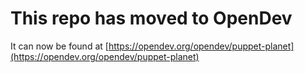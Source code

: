 # This repo has moved to OpenDev

It can now be found at [https://opendev.org/opendev/puppet-planet](https://opendev.org/opendev/puppet-planet)
